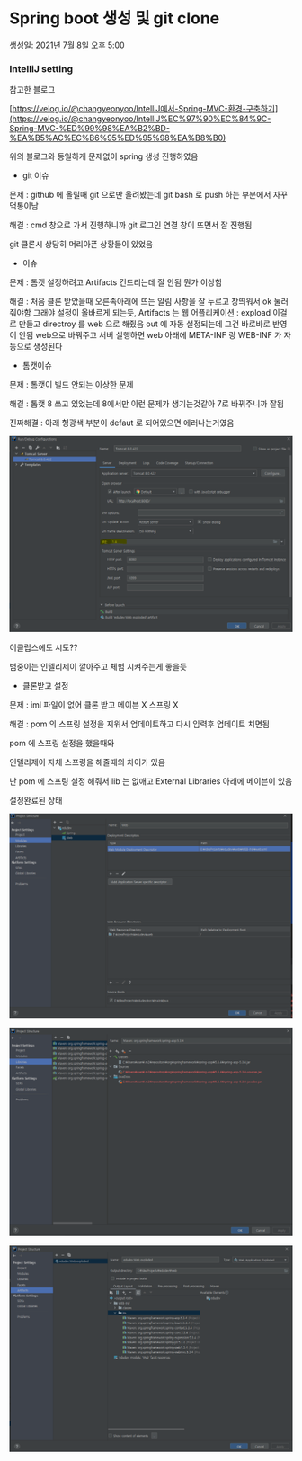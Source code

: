# Spring boot 생성 및 git clone

생성일: 2021년 7월 8일 오후 5:00

### IntelliJ setting

참고한 블로그

[https://velog.io/@changyeonyoo/IntelliJ에서-Spring-MVC-환경-구축하기](https://velog.io/@changyeonyoo/IntelliJ%EC%97%90%EC%84%9C-Spring-MVC-%ED%99%98%EA%B2%BD-%EA%B5%AC%EC%B6%95%ED%95%98%EA%B8%B0)

위의 블로그와 동일하게 문제없이 spring 생성 진행하였음

- git 이슈

문제 : github 에 올릴때 git 으로만 올려봤는데 git bash 로 push 하는 부분에서 자꾸 먹통이남

해결 : cmd 창으로 가서 진행하니까 git 로그인 연결 창이 뜨면서 잘 진행됨

git 클론시 상당히 머리아픈 상황들이 있었음

- 이슈

문제 : 톰캣 설정하려고 Artifacts 건드리는데 잘 안됨 뭔가 이상함

해결 : 처음 클론 받았을때 오른족아래에 뜨는 알림 사항을 잘 누르고 창띄워서 ok 눌러줘야함 그래야 설정이 올바르게 되는듯, Artifacts 는 웹 어플리케이션 : expload 이걸로 만들고 directroy 를 web 으로 해줬음 out 에 자동 설정되는데 그건 바로바로 반영이 안됨 web으로 바꿔주고 서버 실행하면 web 아래에 META-INF 랑 WEB-INF 가 자동으로 생성된다

- 톰캣이슈

문제 : 톰캣이 빌드 안되는 이상한 문제

해결 : 톰캣 8 쓰고 있었는데 8에서만 이런 문제가 생기는것같아 7로 바꿔주니까 잘됨

진짜해결 : 아래 형광색 부분이 defaut 로 되어있으면 에러나는거였음

![Untitled.png](../../image/Untitled.png)

이클립스에도 시도??

범중이는 인텔리제이 깔아주고 체험 시켜주는게 좋을듯

- 클론받고 설정

문제 : iml 파일이 없어 클론 받고 메이븐 X 스프링 X

해결 : pom 의 스프링 설정을 지워서 업데이트하고 다시 입력후 업데이트 치면됨

pom 에 스프링 설정을 했을때와

인텔리제이 자체 스프링을 해줄때의 차이가 있음

난 pom 에 스프링 설정 해줘서 lib 는 없애고 External Libraries 아래에 메이븐이 있음

설정완료된 상태

![Untitled%201.png](../../image/Untitled%201.png)

![Untitled%202.png](../../image/Untitled%202.png)

![Untitled%203.png](../../image/Untitled%203.png)